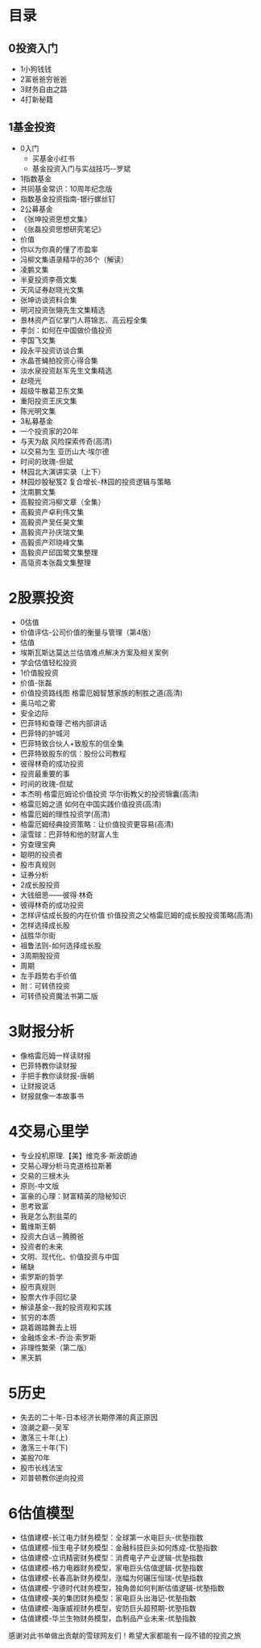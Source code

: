 # 目录
## 0投资入门
- 1小狗钱钱
- 2富爸爸穷爸爸
- 3财务自由之路
- 4打新秘籍
## 1基金投资
- 0入门
  - 买基金小红书
  - 基金投资入门与实战技巧--罗斌
- 1指数基金
- 共同基金常识：10周年纪念版
- 指数基金投资指南-银行螺丝钉 
- 2公募基金
- 《张坤投资思想文集》
- 《张磊投资思想研究笔记》
- 价值
- 你以为你真的懂了市盈率
- 冯柳文集语录精华的36个（解读）
- 凌鹏文集
- 半夏投资李蓓文集
- 天风证券赵晓光文集
- 张坤访谈资料合集
- 明河投资张翎先生文集精选
- 景林资产百亿掌门人蒋锦志、高云程全集
- 李剑：如何在中国做价值投资
- 李国飞文集
- 段永平投资访谈合集
- 水晶苍蝇拍投资心得合集
- 淡水泉投资赵军先生文集精选
- 赵晓光
- 超级牛散葛卫东文集
- 重阳投资王庆文集
- 陈光明文集
- 3私募基金
- 一个投资家的20年
- 与天为敌  风险探索传奇(高清)
- 以交易为生 亚历山大·埃尔德
- 时间的玫瑰-但斌
- 林园北大演讲实录（上下）
- 林园炒股秘笈2 复合增长-林园的投资逻辑与策略
- 沈南鹏文集
- 高毅投资冯柳文章（全集）
- 高毅资产卓利伟文集
- 高毅资产吴任昊文集 
- 高毅资产孙庆瑞文集
- 高毅资产邓晓峰文集
- 高毅资产邱国鹭文集整理
- 高瓴资本张磊文集整理
# 2股票投资
- 0估值
- 价值评估-公司价值的衡量与管理（第4版）
- 估值
- 埃斯瓦斯达莫达兰估值难点解决方案及相关案例
- 学会估值轻松投资
- 1价值股投资
- 价值-张磊
- 价值投资路线图 格雷厄姆智慧家族的制胜之道(高清)
- 奥马哈之雾
- 安全边际
- 巴菲特和查理·芒格内部讲话
- 巴菲特的护城河
- 巴菲特致合伙人+致股东的信全集
- 巴菲特致股东的信：股份公司教程
- 彼得林奇的成功投资
- 投资最重要的事
- 时间的玫瑰-但斌
- 本杰明·格雷厄姆论价值投资 华尔街教父的投资锦囊(高清)
- 格雷厄姆之道  如何在中国实践价值投资(高清)
- 格雷厄姆的理性投资学(高清)
- 格雷厄姆经典投资策略：让价值投资更容易(高清)
- 滚雪球：巴菲特和他的财富人生
- 穷查理宝典
- 聪明的投资者
- 股市真规则
- 证券分析
- 2成长股投资
- 大钱细思——彼得·林奇
- 彼得林奇的成功投资
- 怎样评估成长股的内在价值 价值投资之父格雷厄姆的成长股投资策略(高清)
- 怎样选择成长股
- 战胜华尔街
- 祖鲁法则-如何选择成长股
- 3周期股投资
- 周期
- 左手趋势右手价值
- 附：可转债投资
- 可转债投资魔法书第二版
# 3财报分析
- 像格雷厄姆一样读财报
- 巴菲特教你读财报
- 手把手教你读财报-唐朝
- 让财报说话
- 财报就像一本故事书
# 4交易心里学
- 专业投机原理.【美】维克多·斯波朗迪
- 交易心理分析马克道格拉斯著
- 交易的三根木头
- 原则-中文版
- 富豪的心理：财富精英的隐秘知识
- 思考致富
- 我是怎么割韭菜的
- 戴维斯王朝
- 投资大白话－腾腾爸
- 投资者的未来
- 文明、现代化、价值投资与中国
- 稀缺
- 索罗斯的哲学
- 股市真规则
- 股票大作手回忆录
- 解读基金--我的投资观和实践
- 贫穷的本质
- 跳着踢踏舞去上班
- 金融炼金术-乔治·索罗斯
- 非理性繁荣（第二版）
- 黑天鹅
# 5历史
- 失去的二十年-日本经济长期停滞的真正原因
- 浪潮之巅--吴军
- 激荡三十年(上)
- 激荡三十年(下)
- 美股70年
- 股市长线法宝
- 邓普顿教你逆向投资
# 6估值模型
- 估值建模-长江电力财务模型：全球第一水电巨头-优塾指数
- 估值建模-恒生电子财务模型：金融科技巨头如何炼成-优塾指数
- 估值建模-立讯精密财务模型：消费电子产业逻辑-优塾指数
- 估值建模-格力电器财务模型，家电巨头估值逻辑-优塾指数
- 估值建模-长春高新财务模型，涨幅为何碾压恒瑞-优塾指数
- 估值建模-宁德时代财务模型，独角兽如何判断估值逻辑-优塾指数
- 估值建模-美的集团财务模型：家电巨头出海记-优塾指数
- 估值建模-海康威视财务模型，安防巨头超预期-优塾指数
- 估值建模-华兰生物财务模型，血制品产业未来-优塾指数

感谢对此书单做出贡献的雪球网友们！希望大家都能有一段不错的投资之旅
